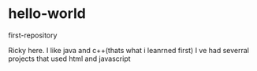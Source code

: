 # hello-world
first-repository 

Ricky here. I like java and c++(thats what i leanrned first)
I ve had severral projects that used html and javascript

